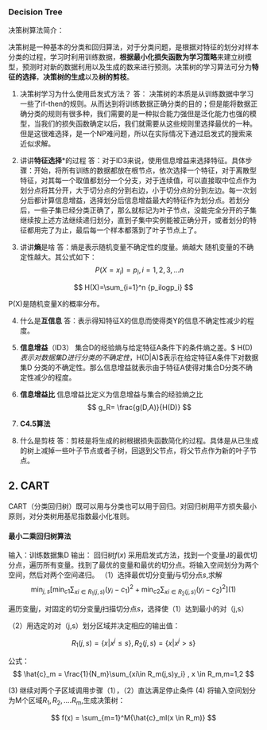 ### Decision Tree


决策树算法简介：

决策树是一种基本的分类和回归算法，对于分类问题，是根据对特征的划分对样本分类的过程，学习时利用训练数据，**根据最小化损失函数为学习策略**来建立树模型，预测时对新的数据利用以及生成的数来进行预测。决策树的学习算法可分为**特征的选择**，**决策树的生成**以及**树的剪枝**。


1. 决策树学习为什么使用启发式方法？
答： 决策树的本质是从训练数据中学习一些了if-then的规则。从而达到将训练数据正确分类的目的；但是能将数据正确分类的规则有很多种，我们需要的是一种拟合能力强但是泛化能力也强的模型，当我们的损失函数确定以后，我们就需要从这些规则里选择最优的一种。但是这很难选择，是一个NP难问题，所以在实际情况下通过启发式的搜索来近似求解。

2. 讲讲**特征选择***的过程
 答：对于ID3来说，使用信息增益来选择特征。具体步骤：开始，将所有训练的数据都放在根节点，依次选择一个特征，对于离散型特征，对其每一个取值都划分一个分支，对于连续值，可以直接取中位点作为划分点将其分开，大于切分点的分到右边，小于切分点的分到左边。每一次划分后都计算信息增益，选择划分后信息增益最大的特征作为划分点。若划分后，一些子集已经分类正确了，那么就标记为叶子节点，没能完全分开的子集继续按上述方法继续递归划分，直到子集中实例能被正确分开，或者划分的特征都用完了为止，最后每一个样本都落到了叶子节点上了。

3. 讲讲**熵**是啥
答：熵是表示随机变量不确定性的度量。熵越大 随机变量的不确定性越大。其公式如下：
$$ P(X=x_i) =p_i, i=1,2,3,...n$$

$$
H(X)=\sum_{i=1}^n {p_ilogp_i}
$$

P(X)是随机变量X的概率分布。

4. 什么是**互信息**
答：表示得知特征X的信息而使得类Y的信息不确定性减少的程度。

5. **信息增益**（ID3）
集合D的经验熵与给定特征A条件下的条件熵之差。$ H(D)$表示对数据集D进行分类的不确定性，$H(D|A)$表示在给定特征A条件下对数据集D 分类的不确定性。那么信息增益就表示由于特征A使得对集合D分类不确定性减少的程度。 

6. **信息增益比**
信息增益比定义为信息增益与集合的经验熵之比
$$
g_R= \frac{g(D,A)}{H(D)}
$$

7. **C4.5算法**

8. 什么是剪枝
答：剪枝是将生成的树根据损失函数简化的过程。具体是从已生成的树上减掉一些叶子节点或者子树，回退到父节点，将父节点作为新的叶子节点。

## 2. CART
CART（分类回归树）既可以用与分类也可以用于回归。对回归树用平方损失最小原则，对分类树用基尼指数最小化准则。

#### 最小二乘回归树算法

输入：训练数据集D
输出： 回归树$f(x)$
采用启发式方法，找到一个变量J的最优切分点，遍历所有变量。找到了最优的变量和最优的切分点。将输入空间划分为两个空间，然后对两个空间递归。
（1）选择最优切分变量$j$与切分点$s$,求解
$$
\min_{j,s} \left[\min_{c1}\sum_{xi\in R_1(j,s)}(y_i-c_1)^2+\min_{c2}\sum_{xi\in R_2(j,s)}(y_i-c_2)^2 \right]   (1)
$$

 遍历变量$j$，对固定的切分变量$j$扫描切分点$s$，选择使（1）达到最小的对（j,s）
 
 （2）用选定的对（j,s）划分区域并决定相应的输出值：
 
$$
R_1(j,s) =\lbrace x|x^{j} \leq s \rbrace,  R_2(j,s) =\lbrace x|x^{j} \gt s \rbrace
$$

公式：
$$
\hat{c}_m = \frac{1}{N_m}\sum_{xi\in R_m(j,s)y_i} , x \in R_m,m=1,2
$$

(3) 继续对两个子区域调用步骤（1），（2）直达满足停止条件
(4) 将输入空间划分为M个区域$R_1, R_2,....R_m$,生成决策树：

$$
f(x) = \sum_{m=1}^M{\hat{c}_mI(x \in R_m)}
$$



